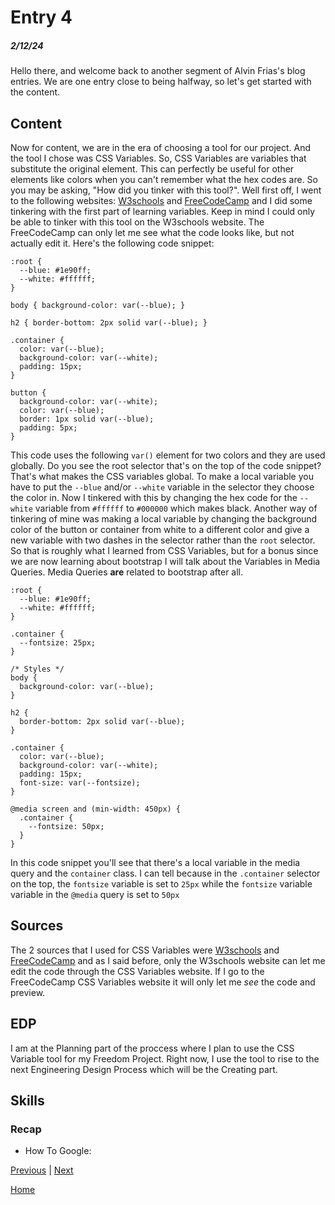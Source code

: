# Entry 4
##### 2/12/24

Hello there, and welcome back to another segment of Alvin Frias's blog entries. We are one entry close to being halfway, so let's get started with the content.

## Content

Now for content, we are in the era of choosing a tool for our project. And the tool I chose was CSS Variables. So, CSS Variables are variables that substitute the original element. This can perfectly be useful for other elements like colors when you can't remember what the hex codes are. So you may be asking, "How did you tinker with this tool?". Well first off, I went to the following websites: [W3schools](https://www.w3schools.com/css/css3_variables.asp) and [FreeCodeCamp](https://www.freecodecamp.org/news/what-are-css-variables-and-how-to-use-them/) and I did some tinkering with the first part of learning variables. Keep in mind I could only be able to tinker with this tool on the W3schools website. The FreeCodeCamp can only let me see what the code looks like, but not actually edit it. Here's the following code snippet:

```
:root {
  --blue: #1e90ff;
  --white: #ffffff;
}

body { background-color: var(--blue); }

h2 { border-bottom: 2px solid var(--blue); }

.container {
  color: var(--blue);
  background-color: var(--white);
  padding: 15px;
}

button {
  background-color: var(--white);
  color: var(--blue);
  border: 1px solid var(--blue);
  padding: 5px;
}
```

This code uses the following `var()` element for two colors and they are used globally. Do you see the root selector that's on the top of the code snippet? That's what makes the CSS variables global. To make a local variable you have to put the `--blue` and/or `--white` variable in the selector they choose the color in. Now I tinkered with this by changing the hex code for the `--white` variable from `#ffffff` to `#000000` which makes black. Another way of tinkering of mine was making a local variable by changing the background color of the button or container from white to a different color and give a new variable with two dashes in the selector rather than the `root` selector. So that is roughly what I learned from CSS Variables, but for a bonus since we are now learning about bootstrap I will talk about the Variables in Media Queries. Media Queries **are** related to bootstrap after all.

```
:root {
  --blue: #1e90ff;
  --white: #ffffff;
}

.container {
  --fontsize: 25px;
}

/* Styles */
body {
  background-color: var(--blue);
}

h2 {
  border-bottom: 2px solid var(--blue);
}

.container {
  color: var(--blue);
  background-color: var(--white);
  padding: 15px;
  font-size: var(--fontsize);
}

@media screen and (min-width: 450px) {
  .container {
    --fontsize: 50px;
  }
}
```
In this code snippet you'll see that there's a local variable in the media query and the `container` class. I can tell because in the `.container` selector on the top, the `fontsize` variable is set to `25px` while the `fontsize` variable variable in the `@media` query is set to `50px` 

## Sources
The 2 sources that I used for CSS Variables were [W3schools](https://www.w3schools.com/css/css3_variables.asp) and [FreeCodeCamp](https://www.freecodecamp.org/news/what-are-css-variables-and-how-to-use-them/) and as I said before, only the W3schools website can let me edit the code through the CSS Variables website. If I go to the FreeCodeCamp CSS Variables website it will only let me _see_ the code and preview.

## EDP
I am at the Planning part of the proccess where I plan to use the CSS Variable tool for my Freedom Project. Right now, I use the tool to rise to the next Engineering Design Process which will be the Creating part.

## Skills
### Recap
* How To Google:


[Previous](entry03.md) | [Next](entry05.md)

[Home](../README.md)
